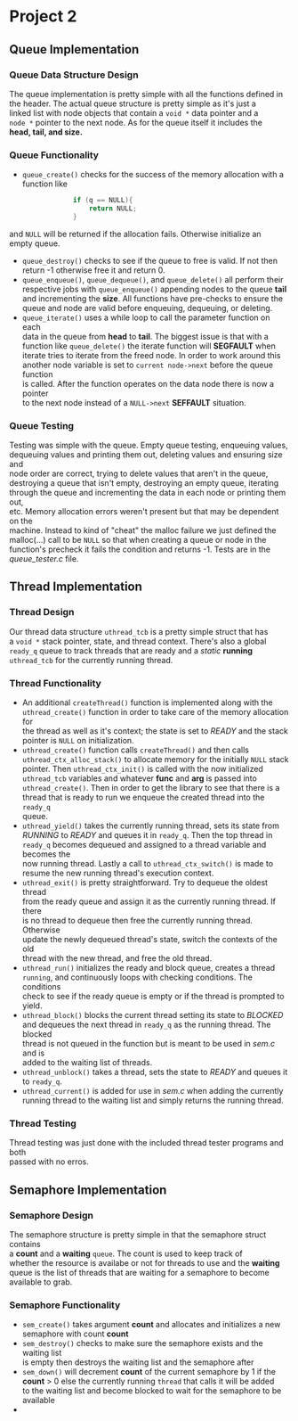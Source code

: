 # Project 2

## **Queue Implementation**

### Queue Data Structure Design

The queue implementation is pretty simple with all the functions defined in  
the header. The actual queue structure is pretty simple as it's just a  
linked list with node objects that contain a `void *` data pointer and a  
`node *` pointer to the next node. As for the queue itself it includes the  
**head, tail, and size.**  

### Queue Functionality

- `queue_create()`  checks for the success of the memory allocation with a  
function like

```c
                if (q == NULL){
                    return NULL;
                }
```

and `NULL` will be returned if the allocation fails. Otherwise initialize an  
empty queue.

- `queue_destroy()` checks to see if the queue to free is valid. If not then  
return -1 otherwise free it and return 0.  
- `queue_enqueue()`, `queue_dequeue()`, and `queue_delete()` all perform their  
respective jobs with `queue_enqueue()` appending nodes to the queue **tail**  
and incrementing the **size**. All functions have pre-checks to ensure the  
queue and node are valid before enqueuing, dequeuing, or deleting.  
- `queue_iterate()` uses a while loop to call the parameter function on each  
data in the queue from **head** to **tail**. The biggest issue is that with a  
function like `queue_delete()` the iterate function will **SEGFAULT** when  
iterate tries to iterate from the freed node. In order to work around this  
another node variable is set to `current node->next` before the queue function  
is called. After the function operates on the data node there is now a pointer  
to the next node instead of a `NULL->next` **SEFFAULT** situation.  

### Queue Testing

Testing was simple with the queue. Empty queue testing, enqueuing values,  
dequeuing values and printing them out, deleting values and ensuring size and  
node order are correct, trying to delete values that aren't in the queue,  
destroying a queue that isn't empty, destroying an empty queue, iterating  
through the queue and incrementing the data in each node or printing them out,  
etc. Memory allocation errors weren't present but that may be dependent on the  
machine. Instead to kind of "cheat" the malloc failure we just defined the  
malloc(...) call to be `NULL` so that when creating a queue or node in the  
function's precheck it fails the condition and returns -1. Tests are in the  
*queue_tester.c* file.

## **Thread Implementation**  

### Thread Design  

Our thread data structure `uthread_tcb` is a pretty simple struct that has  
a `void *` stack pointer, state, and thread context. There's also a global  
`ready_q` queue to track threads that are ready and a *static* **running**  
`uthread_tcb` for the currently running thread.  

### Thread Functionality

- An additional `createThread()` function is implemented along with the  
`uthread_create()` function in order to take care of the memory allocation for  
the thread as well as it's context; the state is set to *READY* and the stack  
pointer is `NULL` on initialization.  
- `uthread_create()` function calls `createThread()` and then calls  
`uthread_ctx_alloc_stack()` to allocate memory for the initially `NULL` stack  
pointer. Then `uthread_ctx_init()` is called with the now initialized  
`uthread_tcb` variables and whatever **func** and **arg** is passed into  
`uthread_create()`. Then in order to get the library to see that there is a  
thread that is ready to run we enqueue the created thread into the `ready_q`  
queue.  
- `uthread_yield()` takes the currently running thread, sets its state from  
*RUNNING* to *READY* and queues it in `ready_q`. Then the top thread in  
`ready_q` becomes dequeued and assigned to a thread variable and becomes the  
now running thread. Lastly a call to `uthread_ctx_switch()` is made to  
resume the new running thread's execution context.
- `uthread_exit()` is pretty straightforward. Try to dequeue the oldest thread  
from the ready queue and assign it as the currently running thread. If there  
is no thread to dequeue then free the currently running thread. Otherwise  
update the newly dequeued thread's state, switch the contexts of the old  
thread with the new thread, and free the old thread.
- `uthread_run()` initializes the ready and block queue, creates a thread  
`running`, and continuously loops with checking conditions. The conditions  
check to see if the ready queue is empty or if the thread is prompted to  
yield.
- `uthread_block()` blocks the current thread setting its state to *BLOCKED*  
and dequeues the next thread in `ready_q` as the running thread. The blocked  
thread is not queued in the function but is meant to be used in *sem.c* and is  
added to the waiting list of threads.  
- `uthread_unblock()` takes a thread, sets the state to *READY* and queues it  
to `ready_q`.  
- `uthread_current()` is added for use in *sem.c* when adding the currently  
running thread to the waiting list and simply returns the running thread.  

### Thread Testing

Thread testing was just done with the included thread tester programs and both  
passed with no erros.  

## **Semaphore Implementation**

### Semaphore Design

The semaphore structure is pretty simple in that the semaphore struct contains  
a **count** and a **waiting** `queue`. The count is used to keep track of  
whether the resource is availabe or not for threads to use and the **waiting**  
queue is the list of threads that are waiting for a semaphore to become  
available to grab.

### Semaphore Functionality

- `sem_create()` takes argument **count** and allocates and initializes a new  
semaphore with count **count**  
- `sem_destroy()` checks to make sure the semaphore exists and the waiting list  
is empty then destroys the waiting list and the semaphore after  
- `sem_down()` will decrement **count** of the current semaphore by 1 if the  
**count** > 0 else the currently running `thread` that calls it will be added  
to the waiting list and become blocked to wait for the semaphore to be  
available  
- 
